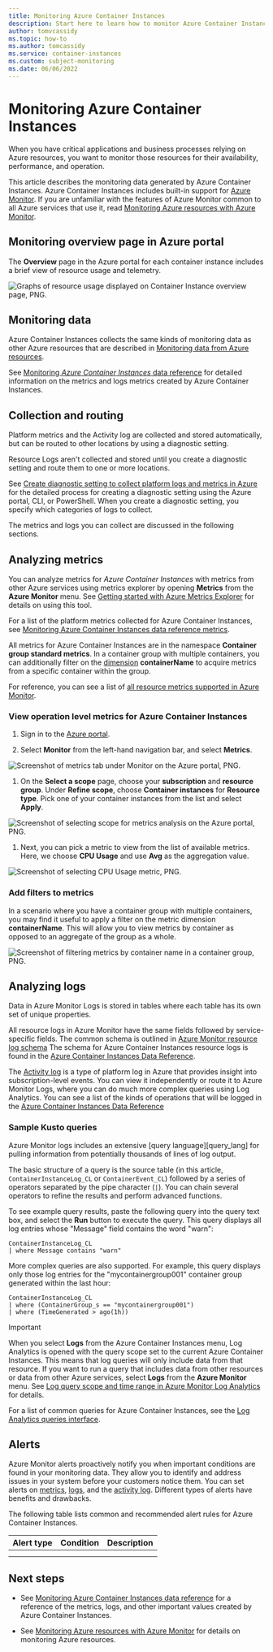 ```yaml
---
title: Monitoring Azure Container Instances
description: Start here to learn how to monitor Azure Container Instances
author: tomvcassidy
ms.topic: how-to
ms.author: tomcassidy
ms.service: container-instances
ms.custom: subject-monitoring
ms.date: 06/06/2022
---
```


# Monitoring Azure Container Instances

When you have critical applications and business processes relying on Azure resources, you want to monitor those resources for their availability, performance, and operation.

This article describes the monitoring data generated by Azure Container Instances. Azure Container Instances includes built-in support for [Azure Monitor](/azure/azure-monitor/overview). If you are unfamiliar with the features of Azure Monitor common to all Azure services that use it, read [Monitoring Azure resources with Azure Monitor](/azure/azure-monitor/essentials/monitor-azure-resource).

## Monitoring overview page in Azure portal

The **Overview** page in the Azure portal for each container instance includes a brief view of resource usage and telemetry.

  ![Graphs of resource usage displayed on Container Instance overview page, PNG.](./media/monitor-azure-container-instances/overview-monitoring-data.png)

## Monitoring data

Azure Container Instances collects the same kinds of monitoring data as other Azure resources that are described in [Monitoring data from Azure resources](/azure/azure-monitor/essentials/monitor-azure-resource#monitoring-data-from-Azure-resources).

See [Monitoring *Azure Container Instances* data reference](monitor-azure-container-instances-reference.md) for detailed information on the metrics and logs metrics created by Azure Container Instances.

## Collection and routing

Platform metrics and the Activity log are collected and stored automatically, but can be routed to other locations by using a diagnostic setting.  

Resource Logs aren't collected and stored until you create a diagnostic setting and route them to one or more locations.

See [Create diagnostic setting to collect platform logs and metrics in Azure](/azure/azure-monitor/platform/diagnostic-settings) for the detailed process for creating a diagnostic setting using the Azure portal, CLI, or PowerShell. When you create a diagnostic setting, you specify which categories of logs to collect.

The metrics and logs you can collect are discussed in the following sections.

## Analyzing metrics

You can analyze metrics for *Azure Container Instances* with metrics from other Azure services using metrics explorer by opening **Metrics** from the **Azure Monitor** menu. See [Getting started with Azure Metrics Explorer](/azure/azure-monitor/essentials/metrics-getting-started) for details on using this tool.

For a list of the platform metrics collected for Azure Container Instances, see [Monitoring Azure Container Instances data reference metrics](monitor-azure-container-instances-reference.md#metrics).

All metrics for Azure Container Instances are in the namespace **Container group standard metrics**. In a container group with multiple containers, you can additionally filter on the [dimension](monitor-azure-container-instances-reference.md#metric-dimensions) **containerName** to acquire metrics from a specific container within the group.

For reference, you can see a list of [all resource metrics supported in Azure Monitor](/azure/azure-monitor/essentials/metrics-supported).

### View operation level metrics for Azure Container Instances

1. Sign in to the [Azure portal](https://portal.azure.com/).

1. Select **Monitor** from the left-hand navigation bar, and select **Metrics**.

  ![Screenshot of metrics tab under Monitor on the Azure portal, PNG.](./media/monitor-azure-container-instances/azure-monitor-metrics-pane.png)

1. On the **Select a scope** page, choose your **subscription** and **resource group**. Under **Refine scope**, choose **Container instances** for **Resource type**. Pick one of your container instances from the list and select **Apply**.

  ![Screenshot of selecting scope for metrics analysis on the Azure portal, PNG.](./media/monitor-azure-container-instances/select-a-scope.png)

1. Next, you can pick a metric to view from the list of available metrics. Here, we choose **CPU Usage** and use **Avg** as the aggregation value.

  ![Screenshot of selecting CPU Usage metric, PNG.](./media/monitor-azure-container-instances/select-a-metric.png)

### Add filters to metrics

In a scenario where you have a container group with multiple containers, you may find it useful to apply a filter on the metric dimension **containerName**. This will allow you to view metrics by container as opposed to an aggregate of the group as a whole.

  ![Screenshot of filtering metrics by container name in a container group, PNG.](./media/monitor-azure-container-instances/apply-a-filter.png)

## Analyzing logs

Data in Azure Monitor Logs is stored in tables where each table has its own set of unique properties.  

All resource logs in Azure Monitor have the same fields followed by service-specific fields. The common schema is outlined in [Azure Monitor resource log schema](/azure/azure-monitor/essentials/resource-logs-schema) The schema for Azure Container Instances resource logs is found in the [Azure Container Instances Data Reference](monitor-azure-container-instances-reference.md#schemas).

The [Activity log](/azure/azure-monitor/essentials/activity-log) is a type of platform log in Azure that provides insight into subscription-level events. You can view it independently or route it to Azure Monitor Logs, where you can do much more complex queries using Log Analytics. You can see a list of the kinds of operations that will be logged in the [Azure Container Instances Data Reference](monitor-azure-container-instances-reference.md#activity-log)

### Sample Kusto queries

Azure Monitor logs includes an extensive [query language][query_lang] for pulling information from potentially thousands of lines of log output.

The basic structure of a query is the source table (in this article, `ContainerInstanceLog_CL` or `ContainerEvent_CL`) followed by a series of operators separated by the pipe character (`|`). You can chain several operators to refine the results and perform advanced functions.

To see example query results, paste the following query into the query text box, and select the **Run** button to execute the query. This query displays all log entries whose "Message" field contains the word "warn":

```query
ContainerInstanceLog_CL
| where Message contains "warn"
```

More complex queries are also supported. For example, this query displays only those log entries for the "mycontainergroup001" container group generated within the last hour:

```query
ContainerInstanceLog_CL
| where (ContainerGroup_s == "mycontainergroup001")
| where (TimeGenerated > ago(1h))
```

> [!IMPORTANT]
> When you select **Logs** from the Azure Container Instances menu, Log Analytics is opened with the query scope set to the current Azure Container Instances. This means that log queries will only include data from that resource. If you want to run a query that includes data from other resources or data from other Azure services, select **Logs** from the **Azure Monitor** menu. See [Log query scope and time range in Azure Monitor Log Analytics](/azure/azure-monitor/logs/scope) for details.

For a list of common queries for Azure Container Instances, see the [Log Analytics queries interface](/azure/azure-monitor/logs/queries).

## Alerts

<!-- SUGGESTED: Include useful alerts on metrics, logs, log conditions or activity log. Ask your PMs if you don't know. 
This information is the BIGGEST request we get in Azure Monitor so do not avoid it long term. People don't know what to monitor for best results. Be prescriptive. You can delete this section and point to an article that discusses common alerts in detail.   
-->
Azure Monitor alerts proactively notify you when important conditions are found in your monitoring data. They allow you to identify and address issues in your system before your customers notice them. You can set alerts on [metrics](/azure/azure-monitor/alerts/alerts-metric-overview), [logs](/azure/azure-monitor/alerts/alerts-unified-log), and the [activity log](/azure/azure-monitor/alerts/activity-log-alerts). Different types of alerts have benefits and drawbacks.

The following table lists common and recommended alert rules for Azure Container Instances.

<!-- Fill in the table with metric and log alerts that would be valuable for your service. Change the format as necessary to make it more readable -->
| Alert type | Condition | Description  |
|:---|:---|:---|
| | | |
| | | |

## Next steps

- See [Monitoring Azure Container Instances data reference](monitor-azure-container-instances-reference.md) for a reference of the metrics, logs, and other important values created by Azure Container Instances.

- See [Monitoring Azure resources with Azure Monitor](/azure/azure-monitor/essentials/monitor-azure-resource) for details on monitoring Azure resources.

